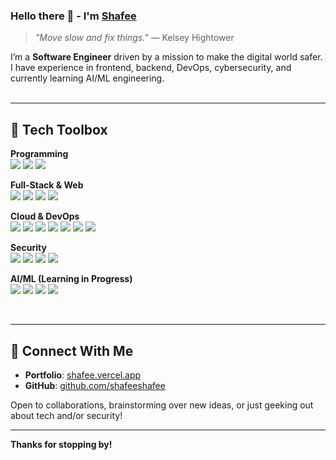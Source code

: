 ### Hello there 👋 - I'm [Shafee](https://shafee.vercel.app/)

> _"Move slow and fix things."_ — Kelsey Hightower

I’m a **Software Engineer** driven by a mission to make the digital world safer. I have experience in frontend, backend, DevOps, cybersecurity, and currently learning AI/ML engineering.  
<br />

---
## 🔧 Tech Toolbox

**Programming**  
![](https://img.shields.io/badge/Python-red?style=flat&logo=python)
![](https://img.shields.io/badge/JavaScript-red?style=flat&logo=javascript)
![](https://img.shields.io/badge/Bash-red?style=flat&logo=gnu-bash)

**Full-Stack & Web**  
![](https://img.shields.io/badge/React-red?style=flat&logo=react)
![](https://img.shields.io/badge/Node.js-red?style=flat&logo=node.js)
![](https://img.shields.io/badge/GraphQL-red?style=flat&logo=graphql)
![](https://img.shields.io/badge/Next.js-red?style=flat&logo=next.js)

**Cloud & DevOps**  
![](https://img.shields.io/badge/AWS-red?style=flat&logo=amazon)
![](https://img.shields.io/badge/Docker-red?style=flat&logo=docker)
![](https://img.shields.io/badge/Jenkins-red?style=flat&logo=jenkins&logoColor=white)
![](https://img.shields.io/badge/Terraform-red?style=flat&logo=terraform)
![](https://img.shields.io/badge/Kubernetes-red?style=flat&logo=kubernetes)
![](https://img.shields.io/badge/Grafana-red?style=flat&logo=grafana&logoColor=white)
![](https://img.shields.io/badge/Prometheus-red?style=flat&logo=prometheus&logoColor=8B0000)

**Security**  
![](https://img.shields.io/badge/OWASP%20ZAP-red?style=flat&logo=owasp)
![](https://img.shields.io/badge/Trivy-red?style=flat&logo=aqua)
![](https://img.shields.io/badge/Checkov-red?style=flat&logo=bridgecrew)
![](https://img.shields.io/badge/SonarQube-red?style=flat&logo=sonarqube&logoColor=white)

**AI/ML (Learning in Progress)**  
![](https://img.shields.io/badge/OpenAI%20API-red?style=flat&logo=openai&logoColor=white)
![](https://img.shields.io/badge/LangChain-red?style=flat&logoColor=white)
![](https://img.shields.io/badge/Hugging%20Face-red?style=flat&logo=huggingface&logoColor=white)
![](https://img.shields.io/badge/Azure%20ML-red?style=flat&logo=microsoftazure&logoColor=white)
  
<br />

---
## 🤝 Connect With Me

- **Portfolio**: [shafee.vercel.app](https://shafee.vercel.app)  
- **GitHub**: [github.com/shafeeshafee](https://github.com/shafeeshafee)  

Open to collaborations, brainstorming over new ideas, or just geeking out about tech and/or security!

---
**Thanks for stopping by!**  
